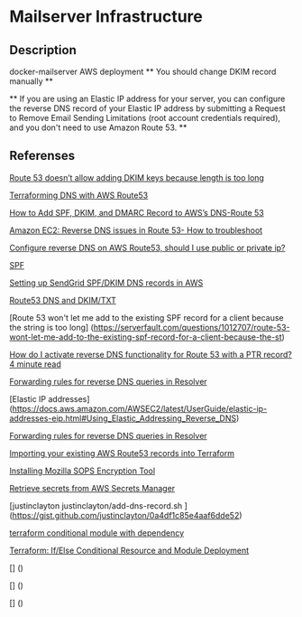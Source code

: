 # Mailserver Infrastructure

## Description

docker-mailserver AWS deployment
** You should change DKIM record manually **


** If you are using an Elastic IP address for your server, you can configure the reverse DNS record of your Elastic IP address by submitting a Request to Remove Email Sending Limitations (root account credentials required), and you don't need to use Amazon Route 53. **

## Referenses

[Route 53 doesn’t allow adding DKIM keys because length is too long](https://fixyacloud.wordpress.com/2020/01/26/route-53-doesnt-allow-adding-dkim-keys-because-length-is-too-long/)

[Terraforming DNS with AWS Route53](https://renehernandez.io/tutorials/terraforming-dns-with-aws-route53/)


[How to Add SPF, DKIM, and DMARC Record to AWS’s DNS-Route 53](https://easydmarc.com/blog/how-to-add-dmarc-record-awss-route-53/)

[Amazon EC2: Reverse DNS issues in Route 53- How to troubleshoot](https://bobcares.com/blog/reverse-dns-issues-in-route-53/)

[Configure reverse DNS on AWS Route53, should I use public or private ip?](https://serverfault.com/questions/804402/configure-reverse-dns-on-aws-route53-should-i-use-public-or-private-ip)

[SPF](https://easydmarc.com/tools/spf-lookup)

[Setting up SendGrid SPF/DKIM DNS records in AWS](https://help.front.com/t/x17l65/setting-up-sendgrid-spfdkim-dns-records-in-aws)

[Route53 DNS and DKIM/TXT](https://serverfault.com/questions/722696/route53-dns-and-dkim-txt)

[Route 53 won't let me add to the existing SPF record for a client because the string is too long] (https://serverfault.com/questions/1012707/route-53-wont-let-me-add-to-the-existing-spf-record-for-a-client-because-the-st)

[How do I activate reverse DNS functionality for Route 53 with a PTR record?
4 minute read](https://repost.aws/knowledge-center/route-53-reverse-dns)

[Forwarding rules for reverse DNS queries in Resolver](https://docs.aws.amazon.com/Route53/latest/DeveloperGuide/resolver-automatic-forwarding-rules-reverse-dns.html)

[Elastic IP addresses] (https://docs.aws.amazon.com/AWSEC2/latest/UserGuide/elastic-ip-addresses-eip.html#Using_Elastic_Addressing_Reverse_DNS)

[Forwarding rules for reverse DNS queries in Resolver](https://docs.aws.amazon.com/Route53/latest/DeveloperGuide/resolver-automatic-forwarding-rules-reverse-dns.html)

[Importing your existing AWS Route53 records into Terraform ](https://filip-prochazka.com/blog/importing-your-existing-aws-route53-records-into-terraform)

[Installing Mozilla SOPS Encryption Tool](https://docs.technotim.live/posts/install-mozilla-sops/)

[Retrieve secrets from AWS Secrets Manager](https://stackoverflow.com/questions/61558884/retrieve-secrets-from-aws-secrets-manager)

[justinclayton
justinclayton/add-dns-record.sh
] (https://gist.github.com/justinclayton/0a4df1c85e4aaf6dde52)

[terraform conditional module with dependency](https://stackoverflow.com/questions/68221788/terraform-conditional-module-with-dependency)

[Terraform: If/Else Conditional Resource and Module Deployment](https://build5nines.com/terraform-if-else-conditional-resource-and-module-deployment/)

[] ()

[] ()

[] ()


